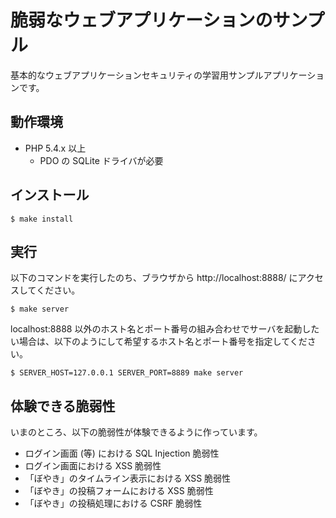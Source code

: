 # 脆弱なウェブアプリケーションのサンプル

基本的なウェブアプリケーションセキュリティの学習用サンプルアプリケーションです。

## 動作環境

* PHP 5.4.x 以上
    * PDO の SQLite ドライバが必要

## インストール

```
$ make install
```

## 実行

以下のコマンドを実行したのち、ブラウザから http://localhost:8888/ にアクセスしてください。

```
$ make server
```

localhost:8888 以外のホスト名とポート番号の組み合わせでサーバを起動したい場合は、以下のようにして希望するホスト名とポート番号を指定してください。

```
$ SERVER_HOST=127.0.0.1 SERVER_PORT=8889 make server
```

## 体験できる脆弱性

いまのところ、以下の脆弱性が体験できるように作っています。

* ログイン画面 (等) における SQL Injection 脆弱性
* ログイン画面における XSS 脆弱性
* 「ぼやき」のタイムライン表示における XSS 脆弱性
* 「ぼやき」の投稿フォームにおける XSS 脆弱性
* 「ぼやき」の投稿処理における CSRF 脆弱性
